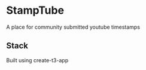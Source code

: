 # StampTube

A place for community submitted youtube timestamps

## Stack

Built using create-t3-app
